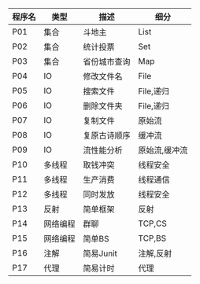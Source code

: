 | 程序名 | 类型 | 描述         | 细分      |
| ------ | ---- | ------------ | --------- |
| P01    | 集合 | 斗地主       | List      |
| P02    | 集合 | 统计投票     | Set       |
| P03    | 集合 | 省份城市查询 | Map       |
| P04    | IO   | 修改文件名   | File      |
| P05    | IO   | 搜索文件     | File,递归 |
| P06    | IO   | 删除文件夹   | File,递归 |
| P07    | IO   | 复制文件     | 原始流    |
| P08    | IO   | 复原古诗顺序 | 缓冲流    |
| P09    | IO   | 流性能分析   | 原始流,缓冲流 |
| P10    | 多线程 | 取钱冲突   | 线程安全  |
| P11    | 多线程 | 生产消费   | 线程通信  |
| P12    | 多线程 | 同时发放   | 线程安全  |
| P13    | 反射  | 简单框架   | 反射    |
| P14    | 网络编程|  群聊    | TCP,CS    |
| P15    | 网络编程|  简单BS    | TCP,BS    |
| P16    | 注解   | 简易Junit  | 注解,反射  |
| P17    | 代理   | 简易计时   | 代理  |

